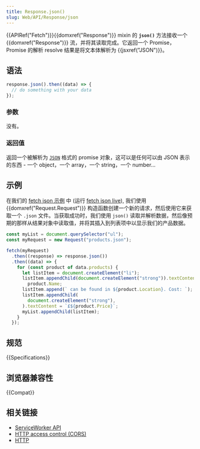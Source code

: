 ```yaml
---
title: Response.json()
slug: Web/API/Response/json
---
```


{{APIRef("Fetch")}}{{domxref("Response")}} mixin 的 **`json()`** 方法接收一个 {{domxref("Response")}} 流，并将其读取完成。它返回一个 Promise，Promise 的解析 resolve 结果是将文本体解析为 {{jsxref("JSON")}}。

## 语法

```js
response.json().then((data) => {
  // do something with your data
});
```

### 参数

没有。

### 返回值

返回一个被解析为 [`JSON`](/zh-CN/docs/Web/API/JSON) 格式的 promise 对象，这可以是任何可以由 JSON 表示的东西 - 一个 object，一个 array，一个 string，一个 number...

## 示例

在我们的 [fetch json 示例](https://github.com/mdn/fetch-examples/tree/master/fetch-json) 中 (运行 [fetch json live](http://mdn.github.io/fetch-examples/fetch-json/)), 我们使用 {{domxref("Request.Request")}} 构造函数创建一个新的请求，然后使用它来获取一个 `.json` 文件。当获取成功时，我们使用 `json()` 读取并解析数据，然后像预期的那样从结果对象中读取值，并将其插入到列表项中以显示我们的产品数据。

```js
const myList = document.querySelector("ul");
const myRequest = new Request("products.json");

fetch(myRequest)
  .then((response) => response.json())
  .then((data) => {
    for (const product of data.products) {
      let listItem = document.createElement("li");
      listItem.appendChild(document.createElement("strong")).textContent =
        product.Name;
      listItem.append(` can be found in ${product.Location}. Cost: `);
      listItem.appendChild(
        document.createElement("strong"),
      ).textContent = `£${product.Price}`;
      myList.appendChild(listItem);
    }
  });
```

## 规范

{{Specifications}}

## 浏览器兼容性

{{Compat}}

## 相关链接

- [ServiceWorker API](/zh-CN/docs/Web/API/ServiceWorker_API)
- [HTTP access control (CORS)](/zh-CN/docs/Web/HTTP/Access_control_CORS)
- [HTTP](/zh-CN/docs/Web/HTTP)
